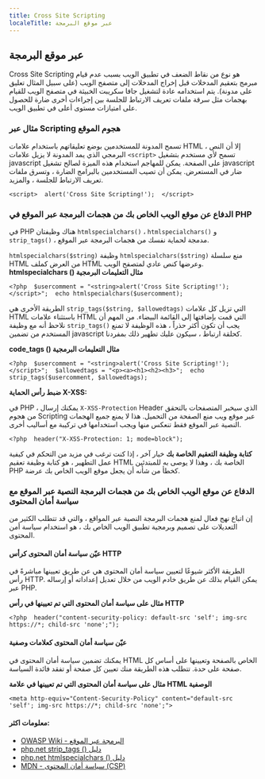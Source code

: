```yaml
---
title: Cross Site Scripting
localeTitle: عبر موقع البرمجة
---
```

## عبر موقع البرمجة

Cross Site Scripting هو نوع من نقاط الضعف في تطبيق الويب بسبب عدم قيام مبرمج بتعقيم المدخلات قبل إخراج المدخلات إلى متصفح الويب (على سبيل المثال تعليق على مدونة). يتم استخدامه عادة لتشغيل جافا سكريبت الخبيثة في متصفح الويب للقيام بهجمات مثل سرقة ملفات تعريف الارتباط للجلسة بين إجراءات أخرى ضارة للحصول على امتيازات مستوى أعلى في تطبيق الويب.

### مثال عبر Scripting هجوم الموقع

تسمح المدونة للمستخدمين بوضع تعليقاتهم باستخدام علامات HTML ، إلا أن النص البرمجي الذي يمد المدونة لا يزيل علامات `<script>` تسمح لأي مستخدم بتشغيل javascript على الصفحة. يمكن للمهاجم استخدام هذه الميزة لصالح تشغيل javascript ضار في المستعرض. يمكن أن تصيب المستخدمين بالبرامج الضارة ، وتسرق ملفات تعريف الارتباط للجلسة ، والمزيد.

 `<script> 
  alert('Cross Site Scripting!'); 
 </script> 
` 

### الدفاع عن موقع الويب الخاص بك من هجمات البرمجة عبر الموقع في PHP

في PHP هناك وظيفتان `htmlspecialchars()` ، `htmlspecialchars()` و `strip_tags()` ، مدمجة لحماية نفسك من هجمات البرمجة عبر الموقع.

`htmlspecialchars($string)` وظيفة `htmlspecialchars($string)` منع سلسلة HTML من العرض كملف HTML وعرضها كنص عادي لمتصفح الويب. **htmlspecialchars () مثال التعليمات البرمجية**

 `<?php 
 $usercomment = "<string>alert('Cross Site Scripting!');</script>"; 
 echo htmlspecialchars($usercomment); 
` 

الطريقة الأخرى هي `strip_tags($string, $allowedtags)` التي تزيل كل علامات HTML باستثناء علامات HTML التي قمت بإضافتها إلى القائمة البيضاء. من المهم أن نلاحظ أنه مع وظيفة `strip_tags()` يجب أن تكون أكثر حذراً ، هذه الوظيفة لا تمنع المستخدم من تضمين javascript كحلقة ارتباط ، سيكون عليك تطهير ذلك بمفردنا.

**code\_tags () مثال التعليمات البرمجية**

 `<?php 
 $usercomment = "<string>alert('Cross Site Scripting!');</script>"; 
 $allowedtags = "<p><a><h1><h2><h3>"; 
 echo strip_tags($usercomment, $allowedtags); 
` 

**ضبط رأس الحماية X-XSS:**

في PHP ، يمكنك إرسال `X-XSS-Protection` Header الذي سيخبر المتصفحات بالتحقق من هجوم Scripting عبر موقع ويب منع الصفحة من التحميل. هذا لا يمنع جميع الهجمات النصية عبر الموقع فقط تنعكس منها ويجب استخدامها في تركيبة مع أساليب أخرى.

 `<?php 
 header("X-XSS-Protection: 1; mode=block"); 
` 

**كتابة وظيفة التعقيم الخاصة بك** خيار آخر ، إذا كنت ترغب في مزيد من التحكم في كيفية عمل التطهير ، هو كتابة وظيفة تعقيم HTML الخاصة بك ، وهذا لا يوصى به للمبتدئين PHP كخطأ من شأنه أن يجعل موقع الويب الخاص بك عرضة.

### الدفاع عن موقع الويب الخاص بك من هجمات البرمجة النصية عبر الموقع مع سياسة أمان المحتوى

إن اتباع نهج فعال لمنع هجمات البرمجة النصية عبر المواقع ، والتي قد تتطلب الكثير من التعديلات على تصميم وبرمجية تطبيق الويب الخاص بك ، هو استخدام سياسة أمن المحتوى.

#### عيّن سياسة أمان المحتوى كرأس HTTP

الطريقة الأكثر شيوعًا لتعيين سياسة أمان المحتوى هي عن طريق تعيينها مباشرةً في رأس HTTP. يمكن القيام بذلك عن طريق خادم الويب من خلال تعديل إعداداته أو إرساله عبر PHP.

**مثال على سياسة أمان المحتوى التي تم تعيينها في رأس HTTP**

 `<?php 
 header("content-security-policy: default-src 'self'; img-src https://*; child-src 'none';"); 
` 

#### عيّن سياسة أمان المحتوى كعلامات وصفية

يمكنك تضمين سياسة أمان المحتوى في HTML الخاص بالصفحة وتعيينها على أساس كل صفحة على حدة. تتطلب هذه الطريقة منك تعيين كل صفحة أو تفقد فائدة السياسة.

**مثال على سياسة أمان المحتوى التي تم تعيينها في علامة HTML الوصفية**

 `<meta http-equiv="Content-Security-Policy" content="default-src 'self'; img-src https://*; child-src 'none';"> 
` 

#### معلومات اكثر:

*   [OWASP Wiki - البرمجة عبر الموقع](https://www.owasp.org/index.php/Cross-site_Scripting_(XSS))
*   [php.net strip\_tags () دليل](https://secure.php.net/manual/en/function.strip-tags.php)
*   [php.net htmlspecialchars () دليل](https://secure.php.net/manual/en/function.htmlspecialchars.php)
*   [MDN - سياسة أمان المحتوى (CSP)](https://developer.mozilla.org/en-US/docs/Web/HTTP/CSP)